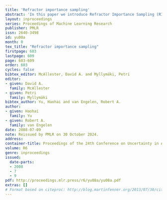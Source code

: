 ```yaml
---
title: 'Refractor importance sampling'
abstract: 'In this paper we introduce Refractor Importance Sampling (RIS), an improvement to reduce error variance in Bayesian network importance sampling propagation under evidential reasoning. We prove the existence of a collection of importance functions that are close to the optimal importance function under evidential reasoning. Based on this theoretic result we derive the RIS algorithm. RIS approaches the optimal importance function by applying localized arc changes to minimize the divergence between the evidence-adjusted importance function and the optimal importance function. The validity and performance of RIS is empirically tested with a large set of synthetic Bayesian networks and two real-world networks.'
layout: inproceedings
series: Proceedings of Machine Learning Research
publisher: PMLR
issn: 2640-3498
id: yu08a
month: 0
tex_title: "Refractor importance sampling"
firstpage: 603
lastpage: 609
page: 603-609
order: 603
cycles: false
bibtex_editor: McAllester, David A. and Myllymäki, Petri
editor:
- given: David A.
  family: McAllester
- given: Petri
  family: Myllymäki
bibtex_author: Yu, Haohai and van Engelen, Robert A.
author:
- given: Haohai
  family: Yu
- given: Robert A.
  family: van Engelen 
date: 2008-07-09
note: Reissued by PMLR on 30 October 2024.
address:
container-title: Proceedings of the 24th Conference on Uncertainty in Artificial Intelligence
volume: R6
genre: inproceedings
issued:
  date-parts:
  - 2008
  - 7
  - 9
pdf: http://proceedings.mlr.press/r6/yu08a/yu08a.pdf
extras: []
# Format based on citeproc: http://blog.martinfenner.org/2013/07/30/citeproc-yaml-for-bibliographies/
---
```

